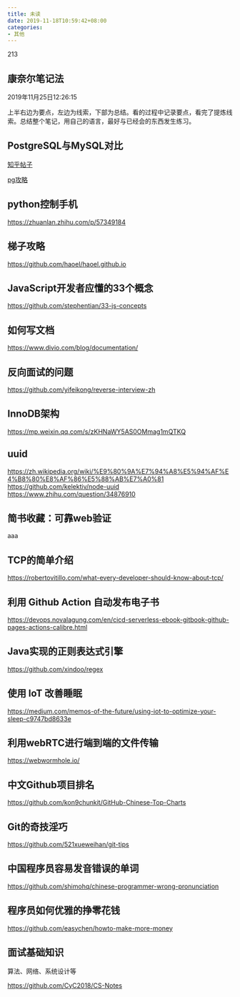 ```yaml
---
title: 未读
date: 2019-11-18T10:59:42+08:00
categories:
- 其他
---
```

213
##  康奈尔笔记法
2019年11月25日12:26:15

上半右边为要点，左边为线索，下部为总结。看的过程中记录要点，看完了提炼线索。总结整个笔记，用自己的语言，最好与已经会的东西发生练习。

##  PostgreSQL与MySQL对比

[知乎帖子](https://www.zhihu.com/question/20010554)

[pg攻略](http://www.ruanyifeng.com/blog/2013/12/getting_started_with_postgresql.html)

##  python控制手机

https://zhuanlan.zhihu.com/p/57349184

##  梯子攻略

https://github.com/haoel/haoel.github.io

##  JavaScript开发者应懂的33个概念

https://github.com/stephentian/33-js-concepts


##  如何写文档

https://www.divio.com/blog/documentation/

##  反向面试的问题

https://github.com/yifeikong/reverse-interview-zh

##  InnoDB架构

https://mp.weixin.qq.com/s/zKHNaWY5AS0OMmag1mQTKQ

##  uuid

https://zh.wikipedia.org/wiki/%E9%80%9A%E7%94%A8%E5%94%AF%E4%B8%80%E8%AF%86%E5%88%AB%E7%A0%81  
https://github.com/kelektiv/node-uuid  
https://www.zhihu.com/question/34876910  

## 简书收藏：可靠web验证

aaa

## TCP的简单介绍

https://robertovitillo.com/what-every-developer-should-know-about-tcp/

## 利用 Github Action 自动发布电子书

https://devops.novalagung.com/en/cicd-serverless-ebook-gitbook-github-pages-actions-calibre.html

## Java实现的正则表达式引擎

https://github.com/xindoo/regex

## 使用 loT 改善睡眠

https://medium.com/memos-of-the-future/using-iot-to-optimize-your-sleep-c9747bd8633e

## 利用webRTC进行端到端的文件传输

https://webwormhole.io/

## 中文Github项目排名
https://github.com/kon9chunkit/GitHub-Chinese-Top-Charts

## Git的奇技淫巧
https://github.com/521xueweihan/git-tips

## 中国程序员容易发音错误的单词
https://github.com/shimohq/chinese-programmer-wrong-pronunciation

## 程序员如何优雅的挣零花钱
https://github.com/easychen/howto-make-more-money

## 面试基础知识

算法、网络、系统设计等

https://github.com/CyC2018/CS-Notes
